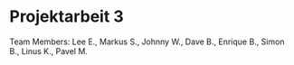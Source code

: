 # Projektarbeit 3

Team Members: Lee E., Markus S., Johnny W., Dave B., Enrique B., Simon B., Linus K., Pavel M.
